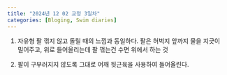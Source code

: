```yaml
---
title: "2024년 12 02 교정 3일차"
categories: [Bloging, Swim diaries]
---
```


1. 자유형 팔 꺾지 않고 돌릴 때의 느낌과 동일하다. 팔은 허벅지 앞까지 물을 지긋이 밀어주고, 위로 들어올리는데 팔 꺾는건 수면 위에서 하는 것

2. 팔이 구부러지지 않도록 그대로 어깨 뒷근육을 사용하여 들어올린다.
